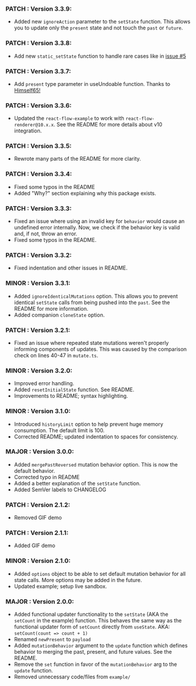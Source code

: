 ### PATCH : Version 3.3.9:

- Added new `ignoreAction` parameter to the `setState` function. This allows you to update only the `present` state and not touch the `past` or `future`.

### PATCH : Version 3.3.8:

- Add new `static_setState` function to handle rare cases like in [issue #5](https://github.com/Infinium8/useUndoable/issues/5)

### PATCH : Version 3.3.7:

- Add `present` type parameter in useUndoable function. Thanks to [Himself65!](https://github.com/Himself65)

### PATCH : Version 3.3.6:

- Updated the `react-flow-example` to work with `react-flow-renderer@10.x.x`. See the README for more details about v10 integration.

### PATCH : Version 3.3.5:

- Rewrote many parts of the README for more clarity.

### PATCH : Version 3.3.4:

- Fixed some typos in the README
- Added "Why?" section explaining why this package exists.

### PATCH : Version 3.3.3:

- Fixed an issue where using an invalid key for `behavior` would cause an undefined error internally. Now, we check if the behavior key is valid and, if not, throw an error.
- Fixed some typos in the README.

### PATCH : Version 3.3.2:

- Fixed indentation and other issues in README.

### MINOR : Version 3.3.1:

- Added `ignoreIdenticalMutations` option. This allows you to prevent identical `setState` calls from being pushed into the `past`. See the README for more information.
- Added companion `cloneState` option.

### PATCH : Version 3.2.1:

- Fixed an issue where repeated state mutations weren't properly informing components of updates. This was caused by the comparison check on lines 40-47 in `mutate.ts`.

### MINOR : Version 3.2.0:

- Improved error handling.
- Added `resetInitialState` function. See README.
- Improvements to README; syntax highlighting.

### MINOR : Version 3.1.0:

- Introduced `historyLimit` option to help prevent huge memory consumption. The default limit is 100.
- Corrected README; updated indentation to spaces for consistency.

### MAJOR : Version 3.0.0:

- Added `mergePastReversed` mutation behavior option. This is now the default behavior.
- Corrected typo in README
- Added a better explanation of the `setState` function.
- Added SemVer labels to CHANGELOG

### PATCH : Version 2.1.2:

- Removed GIF demo

### PATCH : Version 2.1.1:

- Added GIF demo

### MINOR : Version 2.1.0:

- Added `options` object to be able to set default mutation behavior for all state calls. More options may be added in the future.
- Updated example; setup live sandbox.

### MAJOR : Version 2.0.0:

- Added functional updater functionality to the `setState` (AKA the `setCount` in the example) function. This behaves the same way as the functional updater form of `setCount` directly from `useState`. AKA: `setCount(count => count + 1)`
- Renamed `newPresent` to `payload`
- Added `mutationBehavior` argument to the `update` function which defines behavior to merging the past, present, and future values. See the README.
- Remove the `set` function in favor of the `mutationBehavior` arg to the `update` function.
- Removed unnecessary code/files from `example/`